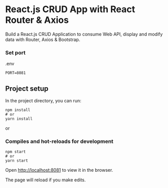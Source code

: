# React.js CRUD App with React Router & Axios

Build a React.js CRUD Application to consume Web API, display and modify data with Router, Axios & Bootstrap.

### Set port

.env

```
PORT=8081
```

## Project setup

In the project directory, you can run:

```
npm install
# or
yarn install
```

or

### Compiles and hot-reloads for development

```
npm start
# or
yarn start
```

Open [http://localhost:8081](http://localhost:8081) to view it in the browser.

The page will reload if you make edits.
